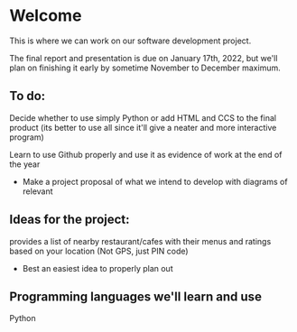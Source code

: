 # Welcome
This is where we can work on our software development project. 

The final report and presentation is due on January 17th, 2022, but we'll plan on finishing it early by sometime November to December maximum. 

## To do:

Decide whether to use simply Python or add HTML and CCS to the final product (its better to use all since it'll give a neater and more interactive program)

Learn to use Github properly and use it as evidence of work at the end of the year

+ Make a project proposal of what we intend to develop with diagrams of relevant



## Ideas for the project: 
provides a list of nearby restaurant/cafes with their menus and ratings based on your location (Not GPS, just PIN code) 
+ Best an easiest idea to properly plan out

## Programming languages we'll learn and use
Python
